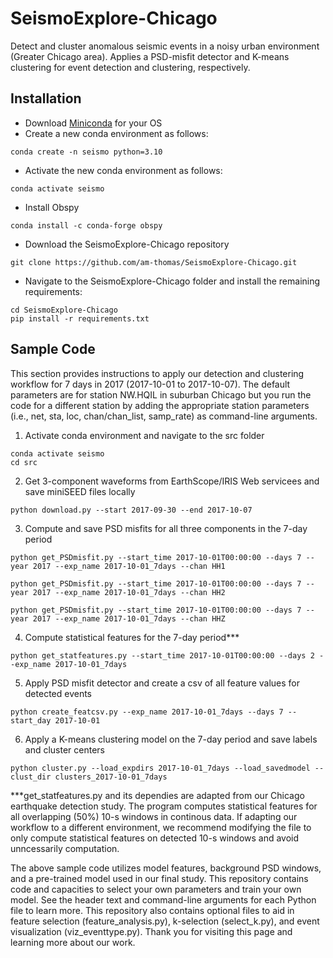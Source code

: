 # SeismoExplore-Chicago
Detect and cluster anomalous seismic events in a noisy urban environment (Greater Chicago area). Applies a PSD-misfit detector and K-means clustering for event detection and clustering, respectively.

## Installation 
* Download [Miniconda](https://docs.conda.io/en/latest/miniconda.html) for your OS 
* Create a new conda environment as follows: 
```
conda create -n seismo python=3.10
```
* Activate the new conda environment as follows: 
```
conda activate seismo
```
* Install Obspy 
```
conda install -c conda-forge obspy
```
* Download the SeismoExplore-Chicago repository
```
git clone https://github.com/am-thomas/SeismoExplore-Chicago.git
```
* Navigate to the SeismoExplore-Chicago folder and install the remaining requirements: 
```
cd SeismoExplore-Chicago
pip install -r requirements.txt
```
## Sample Code
This section provides instructions to apply our detection and clustering workflow for 7 days in 2017 (2017-10-01 to 2017-10-07). The default parameters are for station NW.HQIL in suburban Chicago but you run the code for a different station by adding the appropriate station parameters (i.e., net, sta, loc, chan/chan_list, samp_rate) as command-line arguments. 

1. Activate conda environment and navigate to the src folder
```
conda activate seismo
cd src
```
2. Get 3-component waveforms from EarthScope/IRIS Web servicees and save miniSEED files locally
```
python download.py --start 2017-09-30 --end 2017-10-07
```
3. Compute and save PSD misfits for all three components in the 7-day period
```
python get_PSDmisfit.py --start_time 2017-10-01T00:00:00 --days 7 --year 2017 --exp_name 2017-10-01_7days --chan HH1
```
```
python get_PSDmisfit.py --start_time 2017-10-01T00:00:00 --days 7 --year 2017 --exp_name 2017-10-01_7days --chan HH2
```
```
python get_PSDmisfit.py --start_time 2017-10-01T00:00:00 --days 7 --year 2017 --exp_name 2017-10-01_7days --chan HHZ
```
4. Compute statistical features for the 7-day period***
```
python get_statfeatures.py --start_time 2017-10-01T00:00:00 --days 2 --exp_name 2017-10-01_7days
```
5. Apply PSD misfit detector and create a csv of all feature values for detected events
```
python create_featcsv.py --exp_name 2017-10-01_7days --days 7 --start_day 2017-10-01
```
6. Apply a K-means clustering model on the 7-day period and save labels and cluster centers
```
python cluster.py --load_expdirs 2017-10-01_7days --load_savedmodel --clust_dir clusters_2017-10-01_7days
```

***get_statfeatures.py and its dependies are adapted from our Chicago earthquake detection study. The program computes statistical features for all overlapping (50%) 10-s windows in continous data. If adapting our workflow to a different environment, we recommend modifying the file to only compute statistical features on detected 10-s windows and avoid unncessarily computation.

The above sample code utilizes model features, background PSD windows, and a pre-trained model used in our final study. This repository contains code and capacities to select your own parameters and train your own model. See the header text and command-line arguments for each Python file to learn more. This repository also contains optional files to aid in feature selection (feature_analysis.py), k-selection (select_k.py), and event visualization (viz_eventtype.py). Thank you for visiting this page and learning more about our work. 
